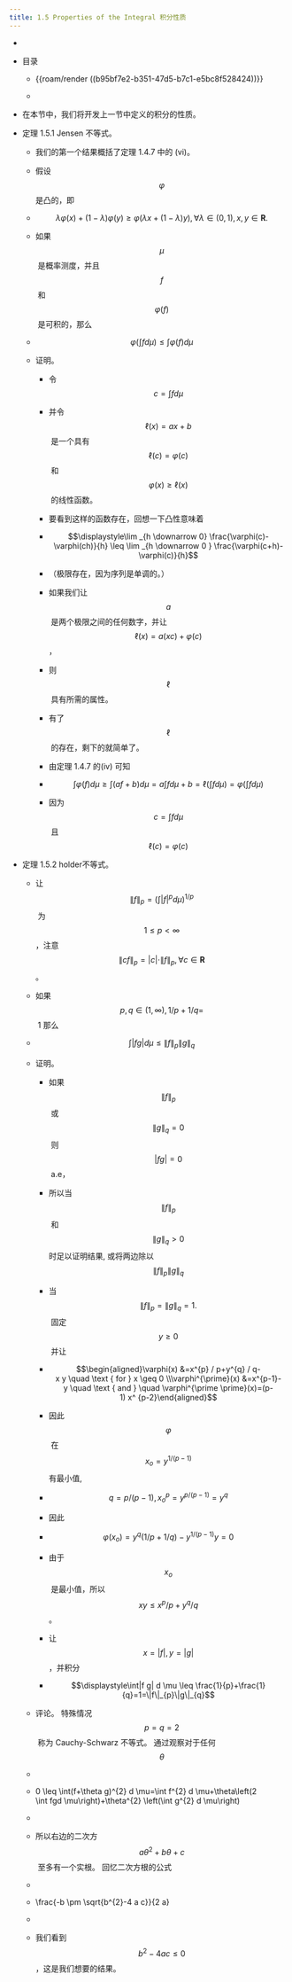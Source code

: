 ```yaml
---
title: 1.5 Properties of the Integral 积分性质
---
```


- 

- 目录
	 - {{roam/render ((b95bf7e2-b351-47d5-b7c1-e5bc8f528424))}}

	 - 

- 在本节中，我们将开发上一节中定义的积分的性质。

- 定理 1.5.1 Jensen 不等式。
	 - 我们的第一个结果概括了定理 1.4.7 中的 (vi)。

	 - 假设$$\varphi$$是凸的，即

	 - $$\lambda \varphi(x)+(1-\lambda) \varphi(y) \geq \varphi(\lambda x+(1-\lambda) y),\forall\lambda \in(0,1),x, y \in \mathbf{R} .$$ 

	 - 如果 $$\mu$$ 是概率测度，并且 $$f$$ 和 $$\varphi(f)$$ 是可积的，那么

	 - $$\displaystyle\varphi\left(\int fd \mu\right) \leq \int \varphi(f) d \mu$$

	 - 证明。
		 - 令 $$\displaystyle c=\int fd \mu$$ 

		 - 并令 $$\ell(x)=a x+b$$ 是一个具有 $$\ell(c)=\varphi(c)$$ 和 $$\varphi(x)\geq \ell(x)$$ 的线性函数。

		 - 要看到这样的函数存在，回想一下凸性意味着

		 - $$\displaystyle\lim _{h \downarrow 0} \frac{\varphi(c)-\varphi(ch)}{h} \leq \lim _{h \downarrow 0 } \frac{\varphi(c+h)-\varphi(c)}{h}$$

		 - （极限存在，因为序列是单调的。）

		 - 如果我们让 $$a$$ 是两个极限之间的任何数字，并让 $$\ell(x)=a(xc)+\varphi(c)$$，

		 - 则 $$\ell$$ 具有所需的属性。

		 - 有了 $$\ell$$ 的存在，剩下的就简单了。 

		 - 由定理 1.4.7 的(iv) 可知 

		 - $$\displaystyle\int \varphi(f) d \mu \geq \int(a f+b) d \mu=a \int fd \mu+b=\ell\left(\int fd \mu\right)=\varphi\left(\int fd \mu\right)$$

		 - 因为 $$\displaystyle c=\int fd \mu$$ 且 $$\ell(c)=\varphi(c)$$

- 定理 1.5.2 holder不等式。
	 - 让 $$\|f\|_{p}=\left(\int|f|^{p} d \mu\right)^{1 / p}$$ 为 $$1 \leq p<\infty$$，注意 $$\|cf\|_{p}=|c| \cdot\|f\|_{p},\forall c \in \mathbf{R}$$。

	 - 如果 $$p, q \in(1, \infty),1 / p+1 / q=$$ 1 那么

	 - $$\displaystyle\int|f g| d \mu \leq\|f\|_{p}\|g\|_{q}$$

	 - 证明。
		 - 如果 $$\|f\|_{p}$$ 或 $$\|g\|_{q}=0$$ 则 $$|fg|=0$$ a.e，

		 - 所以当 $$\|f\|_{p}$$ 和 $$\|g\|_{q}>0$$时足以证明结果, 或将两边除以 $$\|f\|_{p}\|g\|_{q}$$ 

		 - 当 $$\|f \|_{p}=\|g\|_{q}=1 .$$ 固定 $$y \geq 0$$ 并让

		 - $$\begin{aligned}\varphi(x) &=x^{p} / p+y^{q} / q-x y \quad \text { for } x \geq 0 \\\varphi^{\prime}(x) &=x^{p-1}-y \quad \text { and } \quad \varphi^{\prime \prime}(x)=(p-1) x^ {p-2}\end{aligned}$$

		 - 因此 $$\varphi$$ 在 $$x_{o}=y^{1 /(p-1)} $$有最小值,

		 - $$q=p /(p-1),x_{o} ^{p}=y^{p /(p-1)}=y^{q}$$ 

		 - 因此

		 - $$\varphi\left(x_{o}\right)=y^{q}(1 / p+1 / q)-y^{1 /(p-1)} y=0$$

		 - 由于 $$x_{o}$$ 是最小值，所以 $$xy \leq x^{p} / p+y^{q} / q$$。

		 - 让 $$x=|f|, y=|g|$$，并积分 

		 - $$\displaystyle\int|f g| d \mu \leq \frac{1}{p}+\frac{1}{q}=1=\|f\|_{p}\|g\|_{q}$$

	 - 评论。 特殊情况 $$p=q=2$$ 称为 Cauchy-Schwarz 不等式。 通过观察对于任何 $$\theta$$

	 - $$$$

	 - 0 \leq \int(f+\theta g)^{2} d \mu=\int f^{2} d \mu+\theta\left(2 \int fgd \mu\right)+\theta^{2} \left(\int g^{2} d \mu\right)

	 - $$$$

	 - 所以右边的二次方 $$a \theta^{2}+b \theta+c$$ 至多有一个实根。 回忆二次方根的公式

	 - $$$$

	 - \frac{-b \pm \sqrt{b^{2}-4 a c}}{2 a}

	 - $$$$

	 - 我们看到 $$b^{2}-4 a c \leq 0$$，这是我们想要的结果。
